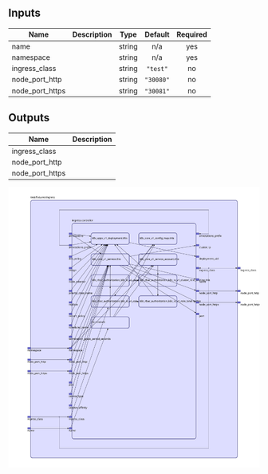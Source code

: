 ## Inputs

| Name | Description | Type | Default | Required |
|------|-------------|:----:|:-----:|:-----:|
| name |  | string | n/a | yes |
| namespace |  | string | n/a | yes |
| ingress\_class |  | string | `"test"` | no |
| node\_port\_http |  | string | `"30080"` | no |
| node\_port\_https |  | string | `"30081"` | no |

## Outputs

| Name | Description |
|------|-------------|
| ingress\_class |  |
| node\_port\_http |  |
| node\_port\_https |  |

<img src="diagram.svg"/>
